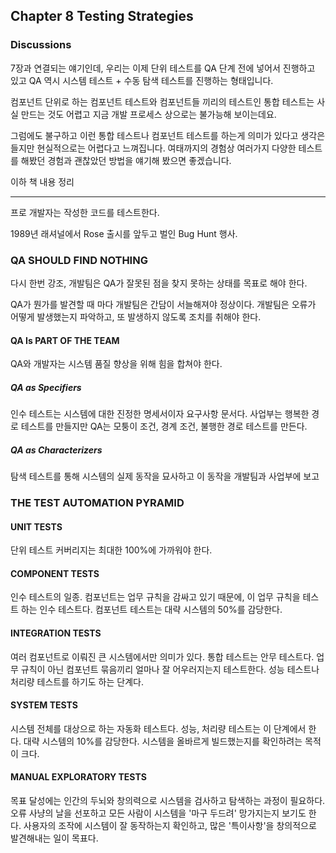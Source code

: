 ## Chapter 8 Testing Strategies

### Discussions

7장과 연결되는 얘기인데, 우리는 이제 단위 테스트를 QA 단계 전에 넣어서 진행하고 있고 QA 역시 시스템 테스트 + 수동 탐색 테스트를 진행하는 형태입니다.

컴포넌트 단위로 하는 컴포넌트 테스트와 컴포넌트들 끼리의 테스트인 통합 테스트는 사실 만드는 것도 어렵고 지금 개발 프로세스 상으로는 불가능해 보이는데요.

그럼에도 불구하고 이런 통합 테스트나 컴포넌트 테스트를 하는게 의미가 있다고 생각은 들지만 현실적으로는 어렵다고 느껴집니다. 여태까지의 경험상 여러가지 다양한 테스트를 해봤던 경험과 괜찮았던 방법을 얘기해 봤으면 좋겠습니다.

이하 책 내용 정리

---

프로 개발자는 작성한 코드를 테스트한다.

1989년 래셔널에서 Rose 출시를 앞두고 벌인 Bug Hunt 행사.

### QA SHOULD FIND NOTHING

다시 한번 강조, 개발팀은 QA가 잘못된 점을 찾지 못하는 상태를 목표로 해야 한다.

QA가 뭔가를 발견할 때 마다 개발팀은 간담이 서늘해져야 정상이다.
개발팀은 오류가 어떻게 발생했는지 파악하고, 또 발생하지 않도록 조치를 취해야 한다.

#### QA Is PART OF THE TEAM

QA와 개발자는 시스템 품질 향상을 위해 힘을 합쳐야 한다.

##### QA as Specifiers

인수 테스트는 시스템에 대한 진정한 명세서이자 요구사항 문서다.
사업부는 행복한 경로 테스트를 만들지만
QA는 모퉁이 조건, 경계 조건, 불행한 경로 테스트를 만든다.

##### QA as Characterizers

탐색 테스트를 통해 시스템의 실제 동작을 묘사하고 이 동작을 개발팀과 사업부에 보고

### THE TEST AUTOMATION PYRAMID

#### UNIT TESTS

단위 테스트 커버리지는 최대한 100%에 가까워야 한다.

#### COMPONENT TESTS

인수 테스트의 일종.
컴포넌트는 업무 규칙을 감싸고 있기 때문에, 이 업무 규칙을 테스트 하는 인수 테스트다. 
컴포넌트 테스트는 대략 시스템의 50%를 감당한다.

#### INTEGRATION TESTS

여러 컴포넌트로 이뤄진 큰 시스템에서만 의미가 있다.
통합 테스트는 안무 테스트다. 업무 규칙이 아닌 컴포넌트 묶음끼리 얼마나 잘 어우러지는지 테스트한다.
성능 테스트나 처리량 테스트를 하기도 하는 단계다.

#### SYSTEM TESTS

시스템 전체를 대상으로 하는 자동화 테스트다.
성능, 처리량 테스트는 이 단계에서 한다.
대략 시스템의 10%를 감당한다. 시스템을 올바르게 빌드했는지를 확인하려는 목적이 크다.

#### MANUAL EXPLORATORY TESTS

목표 달성에는 인간의 두뇌와 창의력으로 시스템을 검사하고 탐색하는 과정이 필요하다.
오류 사냥의 날을 선포하고 모든 사람이 시스템을 '마구 두드려' 망가지는지 보기도 한다.
사용자의 조작에 시스템이 잘 동작하는지 확인하고, 많은 '특이사항'을 창의적으로 발견해내는 일이 목표다.